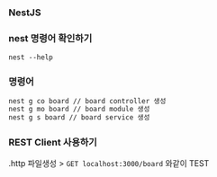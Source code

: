### NestJS 
### nest 명령어 확인하기
```
nest --help
```

### 명령어
```Bash
nest g co board // board controller 생성
nest g mo board // board module 생성
nest g s board // board service 생성
```
### REST Client 사용하기
.http 파일생성 > `GET localhost:3000/board` 와같이 TEST
